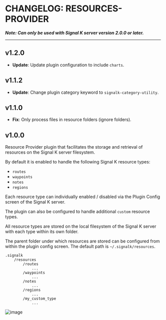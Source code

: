 # CHANGELOG: RESOURCES-PROVIDER

___Note: Can only be used with Signal K server version 2.0.0 or later.___

---

## v1.2.0

- **Update**: Update plugin configuration to include `charts`.

## v1.1.2

- **Update**: Change plugin category keyword to `signalk-category-utility`.

## v1.1.0

- **Fix**: Only process files in resource folders (ignore folders).


## v1.0.0

Resource Provider plugin that facilitates the storage and retrieval of resources on the Signal K server filesystem.

By default it is enabled to handle the following Signal K resource types: 
- `routes`
- `waypoints`
- `notes`
- `regions`

Each resource type can individually enabled / disabled via the Plugin Config screen of the Signal K server.

The plugin can also be configured to handle additional `custom` resource types.

All resource types are stored on the local filesystem of the Signal K server with each type within its own folder.

The parent folder under which resources are stored can be configured from within the plugin config screen. The default path is `~/.signalk/resources`.
```
.signalk
    /resources
        /routes
            ...
        /waypoints
            ...
        /notes
            ...
        /regions
            ...
        /my_custom_type
            ...
```

![image](https://user-images.githubusercontent.com/38519157/150449889-5049a624-821c-4f33-ba8b-596b6b643d07.png)

